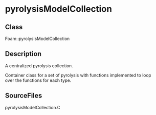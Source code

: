 # pyrolysisModelCollection 
## Class
Foam::pyrolysisModelCollection

## Description
A centralized pyrolysis collection.

Container class for a set of pyrolysis with functions implemented
to loop over the functions for each type.

## SourceFiles
pyrolysisModelCollection.C


